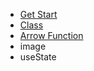 - [Get Start](https://www.w3schools.com/REACT/react_getstarted.asp)
- [Class](https://www.w3schools.com/REACT/react_es6_classes.asp)
- [Arrow Function](https://www.w3schools.com/REACT/react_es6_arrow.asp)
- image
- useState
